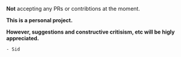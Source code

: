 **Not** accepting any PRs or contribtions at the moment. 

**This is a personal project.**

**However, suggestions and constructive critisism, etc will be higly appreciated.**

`- Sid`

